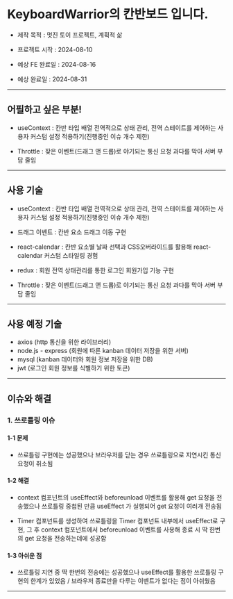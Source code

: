 # KeyboardWarrior의 칸반보드 입니다.

- 제작 목적 : 멋진 토이 프로젝트, 계획적 삶

- 프로젝트 시작 : 2024-08-10

- 예상 FE 완료일 : 2024-08-16

- 예상 완료일 : 2024-08-31

---

## 어필하고 싶은 부분!

- useContext : 칸반 타입 배열 전역적으로 상태 관리, 전역 스테이트를 제어하는 사용자 커스텀 설정 적용하기(진행중인 이슈 개수 제한)

- Throttle : 잦은 이벤트(드래그 앤 드롭)로 야기되는 통신 요청 과다를 막아 서버 부담 줄임

---

## 사용 기술

- useContext : 칸반 타입 배열 전역적으로 상태 관리, 전역 스테이트를 제어하는 사용자 커스텀 설정 적용하기(진행중인 이슈 개수 제한)

- 드래그 이벤트 : 칸반 요소 드래그 이동 구현

- react-calendar : 칸반 요소별 날짜 선택과 CSS오버라이드를 활용해 react-calendar 커스텀 스타일링 경험

- redux : 회원 전역 상태관리를 통한 로그인 회원가입 기능 구현

- Throttle : 잦은 이벤트(드래그 앤 드롭)로 야기되는 통신 요청 과다를 막아 서버 부담 줄임

---

## 사용 예정 기술

- axios (http 통신을 위한 라이브러리)
- node.js - express (회원에 따른 kanban 데이터 저장을 위한 서버)
- mysql (kanban 데이터와 회원 정보 저장을 위한 DB)
- jwt (로그인 회원 정보를 식별하기 위한 토큰)

--- 

## 이슈와 해결

### 1. 쓰로틀링 이슈

#### 1-1 문제
- 쓰로틀링 구현에는 성공했으나 브라우저를 닫는 경우 쓰로틀링으로 지연시킨 통신 요청이 취소됨

#### 1-2 해결
- context 컴포넌트의 useEffect와 beforeunload 이벤트를 활용해 get 요청을 전송했으나 쓰로틀링 중첩된 만큼 useEffect 가 실행되어 get 요청이 여러개 전송됨

- Timer 컴포넌트를 생성하여 쓰로틀링을 Timer 컴포넌트 내부에서 useEffect로 구현, 그 후 context 컴포넌트에서 beforeunload 이벤트를 사용해 종료 시 딱 한번의 get 요청을 전송하는데에 성공함

#### 1-3 아쉬운 점
- 쓰로틀링 지연 중 딱 한번의 전송에는 성공했으나 useEffect를 활용한 쓰로틀링 구현의 한계가 있었음 / 브라우저 종료만을 다루는 이벤트가 없다는 점이 아쉬웠음

---